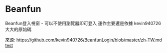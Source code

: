 # Beanfun

Beanfun登入視窗 - 可以不使用瀏覽器即可登入
運作主要還是依據 kevin940726 大大的原始碼


來源: https://github.com/kevin940726/BeanfunLogin/blob/master/zh-TW.md
<a href="http://yahoo.com.tw">test</a>
